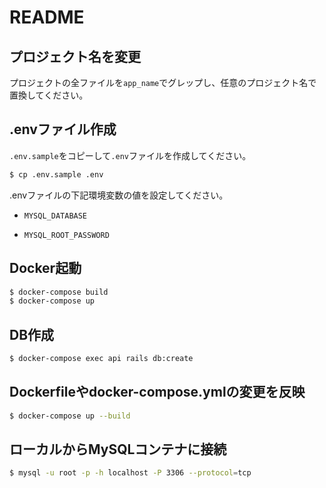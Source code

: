 # README

## プロジェクト名を変更

プロジェクトの全ファイルを`app_name`でグレップし、任意のプロジェクト名で置換してください。

## .envファイル作成

`.env.sample`をコピーして`.env`ファイルを作成してください。

```bash
$ cp .env.sample .env
```

.envファイルの下記環境変数の値を設定してください。

- `MYSQL_DATABASE`

- `MYSQL_ROOT_PASSWORD`

## Docker起動

```bash
$ docker-compose build
$ docker-compose up
```

## DB作成

```bash
$ docker-compose exec api rails db:create
```

## Dockerfileやdocker-compose.ymlの変更を反映

```bash
$ docker-compose up --build
```

## ローカルからMySQLコンテナに接続

```bash
$ mysql -u root -p -h localhost -P 3306 --protocol=tcp
```
